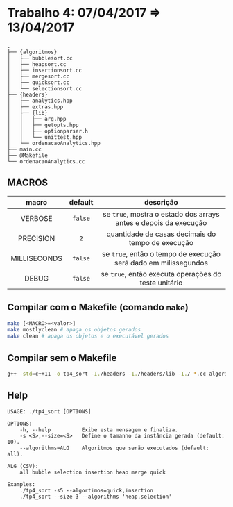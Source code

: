 # Trabalho 4: 07/04/2017 ⇒ 13/04/2017

<!-- http://fnal.gov/docs/products/gcc/libg++/libg++_toc.html -->
<!-- LEGENDAS DA TREE DIRECTORY:
{pasta}
@executavel
-->
```
.
├── {algoritmos}
│   ├── bubblesort.cc
│   ├── heapsort.cc
│   ├── insertionsort.cc
│   ├── mergesort.cc
│   ├── quicksort.cc
│   └── selectionsort.cc
├── {headers}
│   ├── analytics.hpp
│   ├── extras.hpp
│   ├── {lib}
│   │   ├── arg.hpp
│   │   ├── getopts.hpp
│   │   ├── optionparser.h
│   │   └── unittest.hpp
│   └── ordenacaoAnalytics.hpp
├── main.cc
├── @Makefile
└── ordenacaoAnalytics.cc
```

## MACROS

| macro	      | default | descrição |
|:-----------:|:-------------:|:---------:|
| VERBOSE     | `false` 	  | se `true`, mostra o estado dos arrays antes e depois da execução
| PRECISION   | `2`     	  | quantidade de casas decimais do tempo de execução
| MILLISECONDS| `false` 	  | se `true`, então o tempo de execução será dado em milissegundos
| DEBUG       | `false` 	  | se `true`, então executa operações do teste unitário

## Compilar com o Makefile (comando `make`)
```bash
make [<MACRO>=<valor>]
make mostlyclean # apaga os objetos gerados
make clean # apaga os objetos e o executável gerados
```

## Compilar sem o Makefile
```bash
g++ -std=c++11 -o tp4_sort -I./headers -I./headers/lib -I./ *.cc algoritmos/*.cc
```

## Help
```
USAGE: ./tp4_sort [OPTIONS]

OPTIONS:
	-h, --help          Exibe esta mensagem e finaliza.
	-s <S>,--size=<S>   Define o tamanho da instância gerada (default: 10).
	--algorithms=ALG    Algoritmos que serão executados (default: all).

ALG (CSV):
	all bubble selection insertion heap merge quick

Examples:
	./tp4_sort -s5 --algortimos=quick,insertion
	./tp4_sort --size 3 --algorithms 'heap,selection'
```

<!-- last code changes: 13/04/2017 15:30 -->
